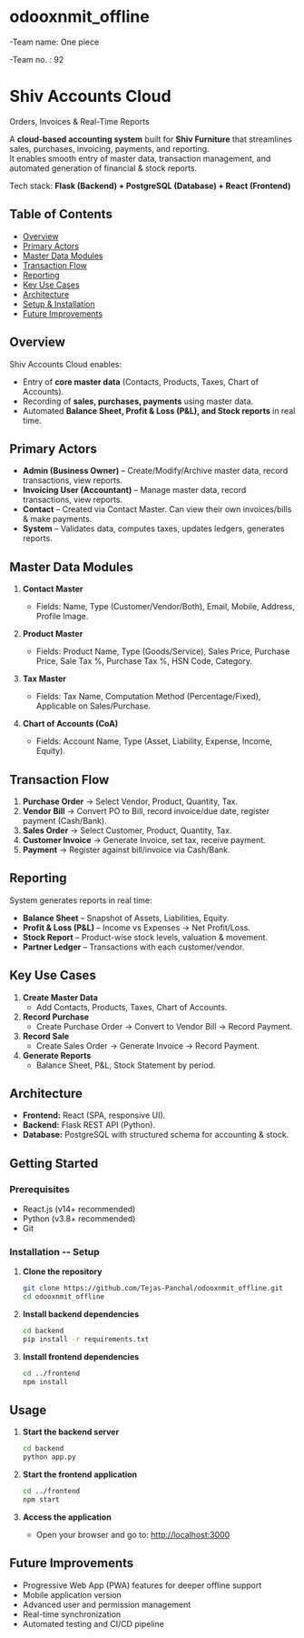 # odooxnmit_offline
-Team name: One piece 

-Team no. : 92

# Shiv Accounts Cloud  
Orders, Invoices & Real-Time Reports

A **cloud-based accounting system** built for **Shiv Furniture** that streamlines sales, purchases, invoicing, payments, and reporting.  
It enables smooth entry of master data, transaction management, and automated generation of financial & stock reports.  

Tech stack: **Flask (Backend) + PostgreSQL (Database) + React (Frontend)**  

## Table of Contents
- [Overview](#-overview)
- [Primary Actors](#-primary-actors)
- [Master Data Modules](#-master-data-modules)
- [Transaction Flow](#-transaction-flow)
- [Reporting](#-reporting)
- [Key Use Cases](#-key-use-cases)
- [Architecture](#-architecture)
- [Setup & Installation](#-setup--installation)
- [Future Improvements](#-future-improvements)

## Overview
Shiv Accounts Cloud enables:  
- Entry of **core master data** (Contacts, Products, Taxes, Chart of Accounts).  
- Recording of **sales, purchases, payments** using master data.  
- Automated **Balance Sheet, Profit & Loss (P&L), and Stock reports** in real time.  

## Primary Actors
- **Admin (Business Owner)** – Create/Modify/Archive master data, record transactions, view reports.  
- **Invoicing User (Accountant)** – Manage master data, record transactions, view reports.  
- **Contact** – Created via Contact Master. Can view their own invoices/bills & make payments.  
- **System** – Validates data, computes taxes, updates ledgers, generates reports.  

## Master Data Modules
1. **Contact Master**  
   - Fields: Name, Type (Customer/Vendor/Both), Email, Mobile, Address, Profile Image.   

2. **Product Master**  
   - Fields: Product Name, Type (Goods/Service), Sales Price, Purchase Price, Sale Tax %, Purchase Tax %, HSN Code, Category.

3. **Tax Master**  
   - Fields: Tax Name, Computation Method (Percentage/Fixed), Applicable on Sales/Purchase.

4. **Chart of Accounts (CoA)**  
   - Fields: Account Name, Type (Asset, Liability, Expense, Income, Equity).  

## Transaction Flow
1. **Purchase Order** → Select Vendor, Product, Quantity, Tax.  
2. **Vendor Bill** → Convert PO to Bill, record invoice/due date, register payment (Cash/Bank).  
3. **Sales Order** → Select Customer, Product, Quantity, Tax.  
4. **Customer Invoice** → Generate Invoice, set tax, receive payment.  
5. **Payment** → Register against bill/invoice via Cash/Bank. 

## Reporting
System generates reports in real time:  
- **Balance Sheet** – Snapshot of Assets, Liabilities, Equity.  
- **Profit & Loss (P&L)** – Income vs Expenses → Net Profit/Loss.  
- **Stock Report** – Product-wise stock levels, valuation & movement.  
- **Partner Ledger** – Transactions with each customer/vendor.  

## Key Use Cases
1. **Create Master Data**  
   - Add Contacts, Products, Taxes, Chart of Accounts.  
2. **Record Purchase**  
   - Create Purchase Order → Convert to Vendor Bill → Record Payment.  
3. **Record Sale**  
   - Create Sales Order → Generate Invoice → Record Payment.  
4. **Generate Reports**  
   - Balance Sheet, P&L, Stock Statement by period.  

## Architecture
- **Frontend:** React (SPA, responsive UI).  
- **Backend:** Flask REST API (Python).  
- **Database:** PostgreSQL with structured schema for accounting & stock.  

## Getting Started

### Prerequisites
- React.js (v14+ recommended)
- Python (v3.8+ recommended)
- Git

### Installation -- Setup

1. **Clone the repository**
    ```bash
    git clone https://github.com/Tejas-Panchal/odooxnmit_offline.git
    cd odooxnmit_offline
    ```

2. **Install backend dependencies**
    ```bash
    cd backend
    pip install -r requirements.txt
    ```

3. **Install frontend dependencies**
    ```bash
    cd ../frontend
    npm install
    ```

## Usage

1. **Start the backend server**
    ```bash
    cd backend
    python app.py
    ```

2. **Start the frontend application**
    ```bash
    cd ../frontend
    npm start
    ```

3. **Access the application**
   - Open your browser and go to: [http://localhost:3000](http://localhost:3000)

## Future Improvements
- Progressive Web App (PWA) features for deeper offline support
- Mobile application version
- Advanced user and permission management
- Real-time synchronization
- Automated testing and CI/CD pipeline




